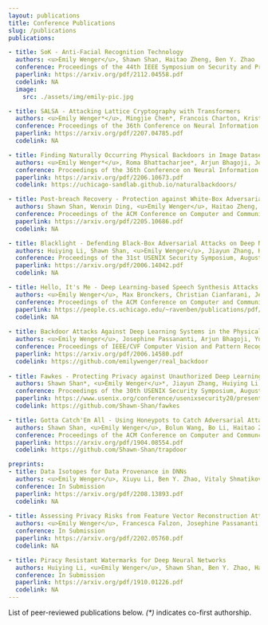 ```yaml
---
layout: publications
title: Conference Publications
slug: /publications
publications:

- title: SoK - Anti-Facial Recognition Technology
  authors: <u>Emily Wenger</u>, Shawn Shan, Haitao Zheng, Ben Y. Zhao
  conference: Proceedings of the 44th IEEE Symposium on Security and Privacy (SP), May 2023 (to appear)
  paperlink: https://arxiv.org/pdf/2112.04558.pdf
  codelink: NA
  image:
    src: ./assets/img/emily-pic.jpg 

- title: SALSA - Attacking Lattice Cryptography with Transformers
  authors: <u>Emily Wenger*</u>, Mingjie Chen*, Francois Charton, Kristin Lauter
  conference: Proceedings of the 36th Conference on Neural Information Processing Systems (NeurIPS), November 2022 (to appear)
  paperlink: https://arxiv.org/pdf/2207.04785.pdf
  codelink: NA

- title: Finding Naturally Occurring Physical Backdoors in Image Datasets
  authors: <u>Emily Wenger*</u>, Roma Bhattacharjee*, Arjun Bhagoji, Josephine Passananti, Emilio Andere, Haitao Zheng, Ben Y. Zhao
  conference: Proceedings of the 36th Conference on Neural Information Processing Systems (NeurIPS), November 2022 (to appear)
  paperlink: https://arxiv.org/pdf/2206.10673.pdf
  codelink: https://uchicago-sandlab.github.io/naturalbackdoors/

- title: Post-breach Recovery - Protection against White-Box Adversarial Examples for Leaked DNN Models
  authors: Shawn Shan, Wenxin Ding, <u>Emily Wenger</u>, Haitao Zheng, Ben Y. Zhao
  conference: Proceedings of the ACM Conference on Computer and Communications Security (CCS), November 2022 (to appear)
  paperlink: https://arxiv.org/pdf/2205.10686.pdf
  codelink: NA

- title: Blacklight - Defending Black-Box Adversarial Attacks on Deep Neural Networks
  authors: Huiying Li, Shawn Shan, <u>Emily Wenger</u>, Jiayun Zhang, Haitao Zheng, Ben Y. Zhao
  conference: Proceedings of the 31st USENIX Security Symposium, August 2022
  paperlink: https://arxiv.org/pdf/2006.14042.pdf
  codelink: NA

- title: Hello, It's Me - Deep Learning-based Speech Synthesis Attacks in the Real World
  authors: <u>Emily Wenger</u>, Max Bronckers, Christian Cianfarani, Jenna Cryan, Angela Sha, Haitao Zheng, Ben Zhao
  conference: Proceedings of the ACM Conference on Computer and Communications Security (CCS), November 2021
  paperlink: https://people.cs.uchicago.edu/~ravenben/publications/pdf/voiceml-ccs21.pdf
  codelink: NA
  
- title: Backdoor Attacks Against Deep Learning Systems in the Physical World
  authors: <u>Emily Wenger</u>, Josephine Passananti, Arjun Bhagoji, Yuanshun Yao, Haitao Zheng, Ben Y. Zhao
  conference: Proceedings of IEEE/CVF Computer Vision and Pattern Recognition Conference (CVPR), June 2021
  paperlink: https://arxiv.org/pdf/2006.14580.pdf
  codelink: https://github.com/emilywenger/real_backdoor
  
- title: Fawkes - Protecting Privacy against Unauthorized Deep Learning Models
  authors: Shawn Shan*, <u>Emily Wenger</u>*, Jiayun Zhang, Huiying Li, Haitao Zheng, Ben Y. Zhao
  conference: Proceedings of the 30th USENIX Security Symposium, August 2020
  paperlink: https://www.usenix.org/conference/usenixsecurity20/presentation/shan
  codelink: https://github.com/Shawn-Shan/fawkes

- title: Gotta Catch'Em All - Using Honeypots to Catch Adversarial Attacks on Neural Networks
  authors: Shawn Shan, <u>Emily Wenger</u>, Bolun Wang, Bo Li, Haitao Zheng, Ben Y. Zhao
  conference: Proceedings of the ACM Conference on Computer and Communciations Security (CCS), November 2020
  paperlink: https://arxiv.org/pdf/1904.08554.pdf
  codelink: https://github.com/Shawn-Shan/trapdoor

preprints:
- title: Data Isotopes for Data Provenance in DNNs
  authors: <u>Emily Wenger</u>, Xiuyu Li, Ben Y. Zhao, Vitaly Shmatikov
  conference: In Submission
  paperlink: https://arxiv.org/pdf/2208.13893.pdf
  codelink: NA
  
- title: Assessing Privacy Risks from Feature Vector Reconstruction Attacks
  authors: <u>Emily Wenger</u>, Francesca Falzon, Josephine Passananti, Haitao Zheng, Ben Y. Zhao
  conference: In Submission
  paperlink: https://arxiv.org/pdf/2202.05760.pdf
  codelink: NA

- title: Piracy Resistant Watermarks for Deep Neural Networks
  authors: Huiying Li, <u>Emily Wenger</u>, Shawn Shan, Ben Y. Zhao, Haitao Zheng
  conference: In Submission
  paperlink: https://arxiv.org/pdf/1910.01226.pdf
  codelink: NA
---
```


List of peer-reviewed publications below. <em>(*)</em> indicates co-first authorship.
<br />
